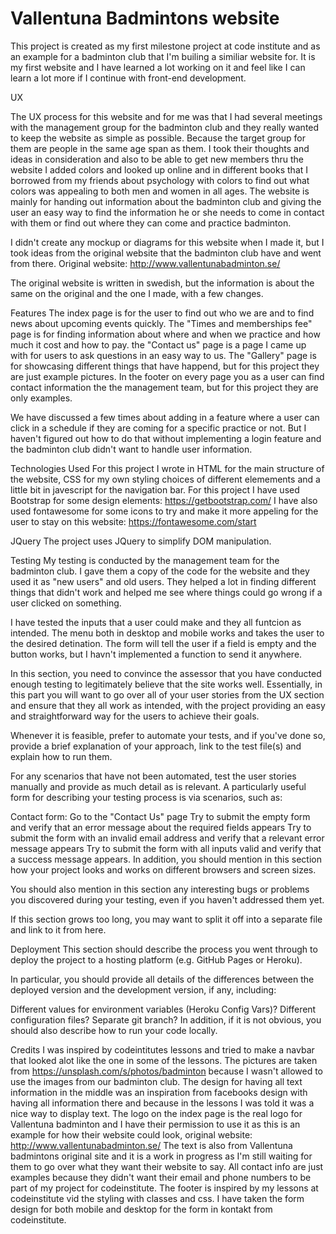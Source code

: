 # Vallentuna Badmintons website

This project is created as my first milestone project at code institute and as an example for a badminton club that I'm builing a similiar website for.
It is my first website and I have learned a lot working on it and feel like I can learn a lot more if I continue with front-end development.

UX

The UX process for this website and for me was that I had several meetings with the management group for the badminton club and they 
really wanted to keep the website as simple as possible. Because the target group for them are people in the same age span as them.
I took their thoughts and ideas in consideration and also to be able to get new members thru the website I added colors and
looked up online and in different books that I borrowed from my friends about psychology with colors to find out what 
colors was appealing to both men and women in all ages.
The website is mainly for handing out information about the badminton club and giving the user an easy way to find the information
he or she needs to come in contact with them or find out where they can come and practice badminton.

I didn't create any mockup or diagrams for this website when I made it, but I took ideas from the original website that the 
badminton club have and went from there.
Original website: http://www.vallentunabadminton.se/

The original website is written in swedish, but the information is about the same on the original and the one I made, with a few changes.

Features
The index page is for the user to find out who we are and to find news about upcoming events quickly.
The "Times and memberships fee" page is for finding information about where and when we practice and how much it cost and how to pay.
the "Contact us" page is a page I came up with for users to ask questions in an easy way to us.
The "Gallery" page is for showcasing different things that have happend, but for this project they are just example pictures.
In the footer on every page you as a user can find contact information the the management team, but for this project they are only examples.

We have discussed a few times about adding in a feature where a user can click in a schedule if they are coming for a specific practice or not.
But I haven't figured out how to do that without implementing a login feature and the badminton club didn't want to handle user information.

Technologies Used
For this project I wrote in HTML for the main structure of the website, CSS for my own styling choices of different elemements and a little bit in javescript for the navigation bar.
For this project I have used Bootstrap for some design elements: https://getbootstrap.com/
I have also used fontawesome for some icons to try and make it more appeling for the user to stay on this website: https://fontawesome.com/start

JQuery
The project uses JQuery to simplify DOM manipulation.

Testing
My testing is conducted by the management team for the badminton club. I gave them a copy of the code for the website and they used it as "new users" and old users.
They helped a lot in finding different things that didn't work and helped me see where things could go wrong if a user clicked on something. 

I have tested the inputs that a user could make and they all funtcion as intended.
The menu both in desktop and mobile works and takes the user to the desired detination.
The form will tell the user if a field is empty and the button works, but I havn't implemented a function to send it anywhere.

In this section, you need to convince the assessor that you have conducted enough testing to legitimately believe that the site works well. Essentially, in this part you will want to go over all of your user stories from the UX section and ensure that they all work as intended, with the project providing an easy and straightforward way for the users to achieve their goals.

Whenever it is feasible, prefer to automate your tests, and if you've done so, provide a brief explanation of your approach, link to the test file(s) and explain how to run them.

For any scenarios that have not been automated, test the user stories manually and provide as much detail as is relevant. A particularly useful form for describing your testing process is via scenarios, such as:

Contact form:
Go to the "Contact Us" page
Try to submit the empty form and verify that an error message about the required fields appears
Try to submit the form with an invalid email address and verify that a relevant error message appears
Try to submit the form with all inputs valid and verify that a success message appears.
In addition, you should mention in this section how your project looks and works on different browsers and screen sizes.

You should also mention in this section any interesting bugs or problems you discovered during your testing, even if you haven't addressed them yet.

If this section grows too long, you may want to split it off into a separate file and link to it from here.

Deployment
This section should describe the process you went through to deploy the project to a hosting platform (e.g. GitHub Pages or Heroku).

In particular, you should provide all details of the differences between the deployed version and the development version, if any, including:

Different values for environment variables (Heroku Config Vars)?
Different configuration files?
Separate git branch?
In addition, if it is not obvious, you should also describe how to run your code locally.

Credits
I was inspired by codeintitutes lessons and tried to make a navbar that looked alot like the one in some of the lessons.
The pictures are taken from https://unsplash.com/s/photos/badminton because I wasn't allowed to use the images from our badminton club.
The design for having all text information in the middle was an inspiration from facebooks design with having all information there and because in the lessons I was told it was a nice way to display text.
The logo on the index page is the real logo for Vallentuna badminton and I have their permission to use it as this is an example for how their website could look, original website: http://www.vallentunabadminton.se/
The text is also from Vallentuna badmintons original site and it is a work in progress as I'm still waiting for them to go over what they want their website to say.
All contact info are just examples because they didn't want their email and phone numbers to be part of my project for codeinstitute.
The footer is inspired by my lessons at codeinstitute vid the styling with classes and css.
I have taken the form design for both mobile and desktop for the form in kontakt from codeinstitute.




